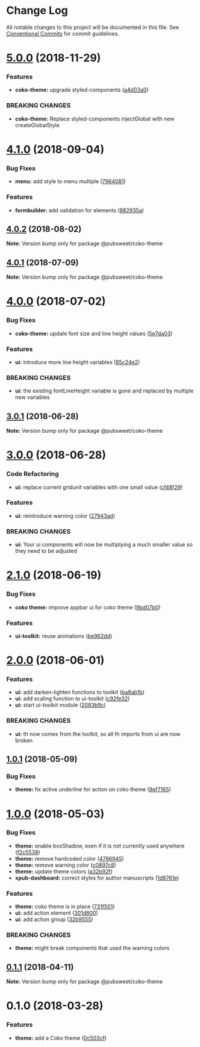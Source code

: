 # Change Log

All notable changes to this project will be documented in this file.
See [Conventional Commits](https://conventionalcommits.org) for commit guidelines.

# [5.0.0](https://gitlab.coko.foundation/pubsweet/pubsweet/compare/@pubsweet/coko-theme@4.1.0...@pubsweet/coko-theme@5.0.0) (2018-11-29)


### Features

* **coko-theme:** upgrade styled-components ([a4d03a0](https://gitlab.coko.foundation/pubsweet/pubsweet/commit/a4d03a0))


### BREAKING CHANGES

* **coko-theme:** Replace styled-components injectGlobal with new createGlobalStyle





<a name="4.1.0"></a>
# [4.1.0](https://gitlab.coko.foundation/pubsweet/pubsweet/compare/@pubsweet/coko-theme@4.0.2...@pubsweet/coko-theme@4.1.0) (2018-09-04)


### Bug Fixes

* **menu:** add style to menu multiple ([7964081](https://gitlab.coko.foundation/pubsweet/pubsweet/commit/7964081))


### Features

* **formbuilder:** add validation for elements ([882935a](https://gitlab.coko.foundation/pubsweet/pubsweet/commit/882935a))




<a name="4.0.2"></a>
## [4.0.2](https://gitlab.coko.foundation/pubsweet/pubsweet/compare/@pubsweet/coko-theme@4.0.1...@pubsweet/coko-theme@4.0.2) (2018-08-02)




**Note:** Version bump only for package @pubsweet/coko-theme

<a name="4.0.1"></a>
## [4.0.1](https://gitlab.coko.foundation/pubsweet/pubsweet/compare/@pubsweet/coko-theme@4.0.0...@pubsweet/coko-theme@4.0.1) (2018-07-09)




**Note:** Version bump only for package @pubsweet/coko-theme

<a name="4.0.0"></a>
# [4.0.0](https://gitlab.coko.foundation/pubsweet/pubsweet/compare/@pubsweet/coko-theme@3.0.1...@pubsweet/coko-theme@4.0.0) (2018-07-02)


### Bug Fixes

* **coko-theme:** update font size and line height values ([5e7da03](https://gitlab.coko.foundation/pubsweet/pubsweet/commit/5e7da03))


### Features

* **ui:** introduce more line height variables ([85c24e2](https://gitlab.coko.foundation/pubsweet/pubsweet/commit/85c24e2))


### BREAKING CHANGES

* **ui:** the existing fontLineHeight variable is gone and replaced by multiple new variables




<a name="3.0.1"></a>
## [3.0.1](https://gitlab.coko.foundation/pubsweet/pubsweet/compare/@pubsweet/coko-theme@3.0.0...@pubsweet/coko-theme@3.0.1) (2018-06-28)




**Note:** Version bump only for package @pubsweet/coko-theme

<a name="3.0.0"></a>
# [3.0.0](https://gitlab.coko.foundation/pubsweet/pubsweet/compare/@pubsweet/coko-theme@2.1.0...@pubsweet/coko-theme@3.0.0) (2018-06-28)


### Code Refactoring

* **ui:** replace current gridunit variables with one small value ([cf48f29](https://gitlab.coko.foundation/pubsweet/pubsweet/commit/cf48f29))


### Features

* **ui:** reintroduce warning color ([27943ad](https://gitlab.coko.foundation/pubsweet/pubsweet/commit/27943ad))


### BREAKING CHANGES

* **ui:** Your ui components will now be multiplying a much smaller value so they need to be
adjusted




<a name="2.1.0"></a>
# [2.1.0](https://gitlab.coko.foundation/pubsweet/pubsweet/compare/@pubsweet/coko-theme@2.0.0...@pubsweet/coko-theme@2.1.0) (2018-06-19)


### Bug Fixes

* **coko theme:** improve appbar ui for coko theme ([9bd07b0](https://gitlab.coko.foundation/pubsweet/pubsweet/commit/9bd07b0))


### Features

* **ui-toolkit:** reuse animations ([be962dd](https://gitlab.coko.foundation/pubsweet/pubsweet/commit/be962dd))




<a name="2.0.0"></a>
# [2.0.0](https://gitlab.coko.foundation/pubsweet/pubsweet/compare/@pubsweet/coko-theme@1.0.1...@pubsweet/coko-theme@2.0.0) (2018-06-01)


### Features

* **ui:** add darken-lighten functions to toolkit ([ba8ab1b](https://gitlab.coko.foundation/pubsweet/pubsweet/commit/ba8ab1b))
* **ui:** add scaling function to ui-toolkit ([c92fe32](https://gitlab.coko.foundation/pubsweet/pubsweet/commit/c92fe32))
* **ui:** start ui-toolkit module ([2083b9c](https://gitlab.coko.foundation/pubsweet/pubsweet/commit/2083b9c))


### BREAKING CHANGES

* **ui:** th now comes from the toolkit, so all th imports from ui are now broken




<a name="1.0.1"></a>
## [1.0.1](https://gitlab.coko.foundation/pubsweet/pubsweet/compare/@pubsweet/coko-theme@1.0.0...@pubsweet/coko-theme@1.0.1) (2018-05-09)


### Bug Fixes

* **theme:** fix active underline for action on coko theme ([9ef7165](https://gitlab.coko.foundation/pubsweet/pubsweet/commit/9ef7165))




<a name="1.0.0"></a>
# [1.0.0](https://gitlab.coko.foundation/pubsweet/pubsweet/compare/@pubsweet/coko-theme@0.1.1...@pubsweet/coko-theme@1.0.0) (2018-05-03)


### Bug Fixes

* **theme:** enable boxShadow, even if it is not currently used anywhere ([f2c5538](https://gitlab.coko.foundation/pubsweet/pubsweet/commit/f2c5538))
* **theme:** remove hardcoded color ([4786945](https://gitlab.coko.foundation/pubsweet/pubsweet/commit/4786945))
* **theme:** remove warning color ([c0897c8](https://gitlab.coko.foundation/pubsweet/pubsweet/commit/c0897c8))
* **theme:** update theme colors ([a32b92f](https://gitlab.coko.foundation/pubsweet/pubsweet/commit/a32b92f))
* **xpub-dashboard:** correct styles for author manuscripts ([1d8761e](https://gitlab.coko.foundation/pubsweet/pubsweet/commit/1d8761e))


### Features

* **theme:** coko theme is in place ([731f501](https://gitlab.coko.foundation/pubsweet/pubsweet/commit/731f501))
* **ui:** add action element ([301d800](https://gitlab.coko.foundation/pubsweet/pubsweet/commit/301d800))
* **ui:** add action group ([32b9555](https://gitlab.coko.foundation/pubsweet/pubsweet/commit/32b9555))


### BREAKING CHANGES

* **theme:** might break components that used the warning colors




<a name="0.1.1"></a>
## [0.1.1](https://gitlab.coko.foundation/pubsweet/pubsweet/compare/@pubsweet/coko-theme@0.1.0...@pubsweet/coko-theme@0.1.1) (2018-04-11)




**Note:** Version bump only for package @pubsweet/coko-theme

<a name="0.1.0"></a>
# 0.1.0 (2018-03-28)


### Features

* **theme:** add a Coko theme ([0c503cf](https://gitlab.coko.foundation/pubsweet/pubsweet/commit/0c503cf))

